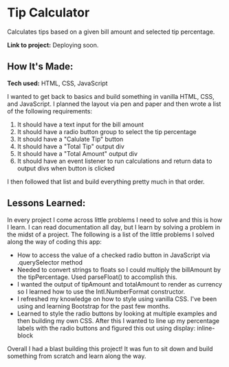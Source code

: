 # Tip Calculator

Calculates tips based on a given bill amount and selected tip percentage.

**Link to project:** Deploying soon.

## How It's Made:

**Tech used:** HTML, CSS, JavaScript

I wanted to get back to basics and build something in vanilla HTML, CSS, and JavaScript. I planned the layout via pen and paper and then wrote a list of the following requirements:

1. It should have a text input for the bill amount
2. It should have a radio button group to select the tip percentage
3. It should have a "Calulate Tip" button
4. It should have a "Total Tip" output div
5. It should have a "Total Amount" output div
6. It should have an event listener to run calculations and return data to output divs when button is clicked

I then followed that list and build everything pretty much in that order.

## Lessons Learned:

In every project I come across little problems I need to solve and this is how I learn. I can read documentation all day, but I learn by solving a problem in the midst of a project. The following is a list of the little problems I solved along the way of coding this app:

- How to access the value of a checked radio button in JavaScript via .querySelector method
- Needed to convert strings to floats so I could multiply the billAmount by the tipPercentage. Used parseFloat() to accomplish this.
- I wanted the output of tipAmount and totalAmount to render as currency so I learned how to use the Intl.NumberFormat constructor.
- I refreshed my knowledge on how to style using vanilla CSS. I've been using and learning Bootstrap for the past few months.
- Learned to style the radio buttons by looking at multiple examples and then building my own CSS. After this I wanted to line up my percentage labels with the radio buttons and figured this out using display: inline-block

Overall I had a blast building this project! It was fun to sit down and build something from scratch and learn along the way.
